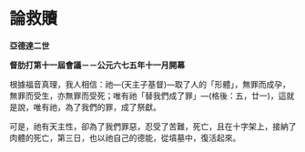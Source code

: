 # 論救贖


**亞德達二世**

**督肋打第十一屆會議－－公元六七五年十一月開幕**





根據福音真理，我人相信：祂—(天主子基督)—取了人的「形體」，無罪而成孕，無罪而受生，亦無罪而受死；唯有祂「替我們成了罪」—(格後：五，廿一)，這就是說，唯有祂，為了我們的罪，成了祭獻。

可是，祂有天主性，卻為了我們罪惡，忍受了苦難，死亡，且在十字架上，接納了肉體的死亡，第三日，也以祂自己的德能，從墳墓中，復活起來。


